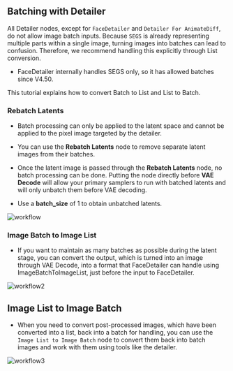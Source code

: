 ## Batching with Detailer

All Detailer nodes, except for `FaceDetailer` and `Detailer For AnimateDiff`, do not allow image batch inputs. Because `SEGS` is already representing multiple parts within a single image, turning images into batches can lead to confusion. Therefore, we recommend handling this explicitly through List conversion.
* FaceDetailer internally handles SEGS only, so it has allowed batches since V4.50.

This tutorial explains how to convert Batch to List and List to Batch.

### Rebatch Latents

* Batch processing can only be applied to the latent space and cannot be applied to the pixel image targeted by the detailer.

* You can use the **Rebatch Latents** node to remove separate latent images from their batches.

* Once the latent image is passed through the **Rebatch Latents** node, no batch processing can be done. Putting the node directly before **VAE Decode** will allow your primary samplers to run with batched latents and will only unbatch them before VAE decoding.

* Use a **batch_size** of 1 to obtain unbatched latents.

![workflow](https://github.com/ltdrdata/ComfyUI-extension-tutorials/raw/Main/ComfyUI-Impact-Pack/images/batching-detailer.png)


### Image Batch to Image List

* If you want to maintain as many batches as possible during the latent stage, you can convert the output, which is turned into an image through VAE Decode, into a format that FaceDetailer can handle using ImageBatchToImageList, just before the input to FaceDetailer.

![workflow2](https://github.com/ltdrdata/ComfyUI-extension-tutorials/raw/Main/ComfyUI-Impact-Pack/images/imagebatch_to_imagelist.png)


## Image List to Image Batch

* When you need to convert post-processed images, which have been converted into a list, back into a batch for handling, you can use the `Image List to Image Batch` node to convert them back into batch images and work with them using tools like the detailer.

![workflow3](https://github.com/ltdrdata/ComfyUI-extension-tutorials/raw/Main/ComfyUI-Impact-Pack/images/imagelist_to_imagebatch.jpg)